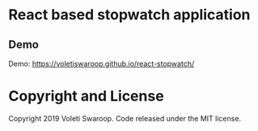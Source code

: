 # React based stopwatch application

## Demo

Demo: https://voletiswaroop.github.io/react-stopwatch/

# Copyright and License

Copyright 2019 Voleti Swaroop. Code released under the MIT license.
